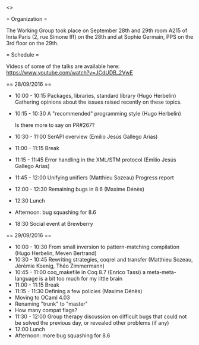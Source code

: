 <<TableOfContents>>

= Organization =

The Working Group took place on September 28th and 29th room A215 of Inria Paris (2, rue Simone Iff) on the 28th and at Sophie Germain, PPS on the 3rd floor on the 29th.

= Schedule =

Videos of some of the talks are available here: https://www.youtube.com/watch?v=JCdUDB_2VwE

== 28/09/2016 ==

 *   10:00 - 10:15 Packages, libraries, standard library (Hugo Herbelin)
        Gathering opinions about the issues raised recently on these topics. 
 *   10:15 - 10:30 A "recommended" programming style (Hugo Herbelin)

        Is there more to say on PR#267? 
 *   10:30 - 11:00 SerAPI overview (Emilio Jesús Gallego Arias)
 *   11:00 - 11:15 Break
 *   11:15 - 11:45 Error handling in the XML/STM protocol (Emilio Jesús Gallego Arias)
 *   11:45 - 12:00 Unifying unifiers (Matthieu Sozeau)
        Progress report 
 *   12:00 - 12:30 Remaining bugs in 8.6 (Maxime Dénès)
 *   12:30 Lunch
 *  Afternoon: bug squashing for 8.6
 *   18:30 Social event at Brewberry 

== 29/09/2016 ==

 *  10:00 - 10:30 From small inversion to pattern-matching compilation (Hugo Herbelin, Meven Bertrand)
 *  10:30 - 10:45 Rewriting strategies, coqrel and transfer (Matthieu Sozeau, Jérémie Koenig, Théo Zimmermann)
 *  10:45 - 11:00 coq_makefile in Coq 8.7 (Enrico Tassi)
        a meta-meta-language is a bit too much for my little brain 
 *  11:00 - 11:15 Break
 *  11:15 - 11:30 Defining a few policies (Maxime Dénès)
   *    Moving to OCaml 4.03
   *    Renaming "trunk" to "master"
   *    How many compat flags? 
 *  11:30 - 12:00 Group therapy
        discussion on difficult bugs that could not be solved the previous day, or revealed other problems (if any) 
 *  12:00 Lunch
 *  Afternoon: more bug squashing for 8.6 
